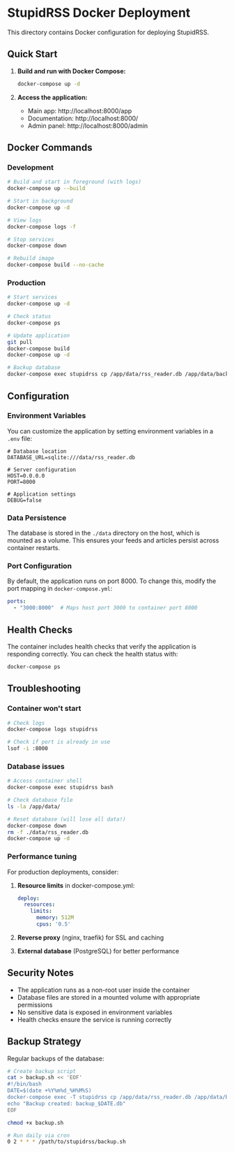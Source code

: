 # StupidRSS Docker Deployment

This directory contains Docker configuration for deploying StupidRSS.

## Quick Start

1. **Build and run with Docker Compose:**
   ```bash
   docker-compose up -d
   ```

2. **Access the application:**
   - Main app: http://localhost:8000/app
   - Documentation: http://localhost:8000/
   - Admin panel: http://localhost:8000/admin

## Docker Commands

### Development
```bash
# Build and start in foreground (with logs)
docker-compose up --build

# Start in background
docker-compose up -d

# View logs
docker-compose logs -f

# Stop services
docker-compose down

# Rebuild image
docker-compose build --no-cache
```

### Production
```bash
# Start services
docker-compose up -d

# Check status
docker-compose ps

# Update application
git pull
docker-compose build
docker-compose up -d

# Backup database
docker-compose exec stupidrss cp /app/data/rss_reader.db /app/data/backup_$(date +%Y%m%d_%H%M%S).db
```

## Configuration

### Environment Variables
You can customize the application by setting environment variables in a `.env` file:

```env
# Database location
DATABASE_URL=sqlite:///data/rss_reader.db

# Server configuration
HOST=0.0.0.0
PORT=8000

# Application settings
DEBUG=false
```

### Data Persistence
The database is stored in the `./data` directory on the host, which is mounted as a volume. This ensures your feeds and articles persist across container restarts.

### Port Configuration
By default, the application runs on port 8000. To change this, modify the port mapping in `docker-compose.yml`:

```yaml
ports:
  - "3000:8000"  # Maps host port 3000 to container port 8000
```

## Health Checks
The container includes health checks that verify the application is responding correctly. You can check the health status with:

```bash
docker-compose ps
```

## Troubleshooting

### Container won't start
```bash
# Check logs
docker-compose logs stupidrss

# Check if port is already in use
lsof -i :8000
```

### Database issues
```bash
# Access container shell
docker-compose exec stupidrss bash

# Check database file
ls -la /app/data/

# Reset database (will lose all data!)
docker-compose down
rm -f ./data/rss_reader.db
docker-compose up -d
```

### Performance tuning
For production deployments, consider:

1. **Resource limits** in docker-compose.yml:
   ```yaml
   deploy:
     resources:
       limits:
         memory: 512M
         cpus: '0.5'
   ```

2. **Reverse proxy** (nginx, traefik) for SSL and caching

3. **External database** (PostgreSQL) for better performance

## Security Notes

- The application runs as a non-root user inside the container
- Database files are stored in a mounted volume with appropriate permissions
- No sensitive data is exposed in environment variables
- Health checks ensure the service is running correctly

## Backup Strategy

Regular backups of the database:
```bash
# Create backup script
cat > backup.sh << 'EOF'
#!/bin/bash
DATE=$(date +%Y%m%d_%H%M%S)
docker-compose exec -T stupidrss cp /app/data/rss_reader.db /app/data/backup_$DATE.db
echo "Backup created: backup_$DATE.db"
EOF

chmod +x backup.sh

# Run daily via cron
0 2 * * * /path/to/stupidrss/backup.sh
```
